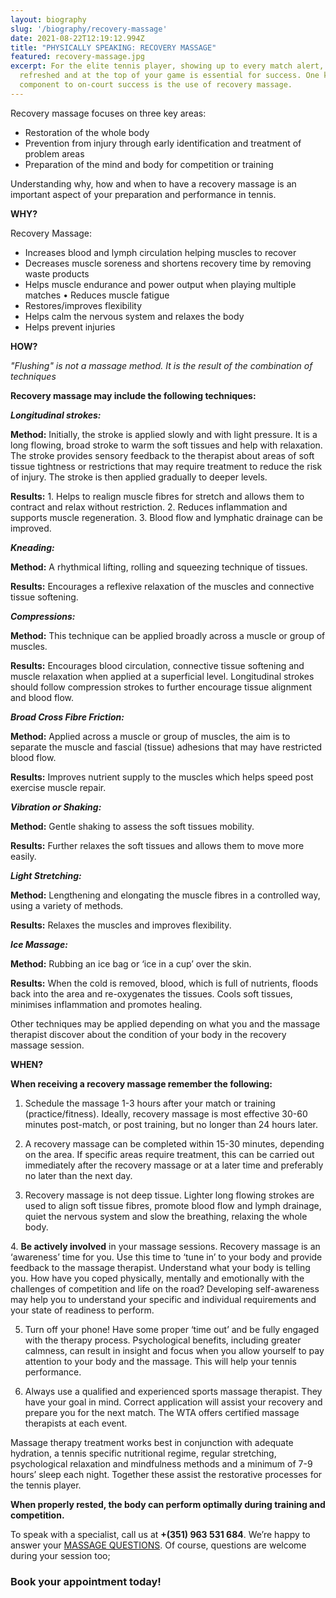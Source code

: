 ```yaml
---
layout: biography
slug: '/biography/recovery-massage'
date: 2021-08-22T12:19:12.994Z
title: "PHYSICALLY SPEAKING: RECOVERY MASSAGE"
featured: recovery-massage.jpg
excerpt: For the elite tennis player, showing up to every match alert,
  refreshed and at the top of your game is essential for success. One key
  component to on-court success is the use of recovery massage.
---
```

Recovery massage focuses on three key areas: 

* Restoration of the whole body
* Prevention from injury through early identification and treatment of problem areas
* Preparation of the mind and body for competition or training

Understanding why, how and when to have a recovery massage is an important aspect of your preparation and performance in tennis.

**WHY?**

Recovery Massage:

* Increases blood and lymph circulation helping muscles to recover
* Decreases muscle soreness and shortens recovery time by removing waste products
* Helps muscle endurance and power output when playing multiple matches • Reduces muscle fatigue
* Restores/improves flexibility
* Helps calm the nervous system and relaxes the body
* Helps prevent injuries

**HOW?**

*"Flushing" is not a massage method. It is the result of the combination of techniques*

**Recovery massage may include the following techniques:**

***Longitudinal strokes:***

**Method:** Initially, the stroke is applied slowly and with light pressure. It is a long flowing, broad stroke to warm the soft tissues and help with relaxation. The stroke provides sensory feedback to the therapist about areas of soft tissue tightness or restrictions that may require treatment to reduce the risk of injury. The stroke is then applied gradually to deeper levels.

**Results:** 1. Helps to realign muscle fibres for stretch and allows them to contract and relax without restriction. 2. Reduces inflammation and supports muscle regeneration. 3. Blood flow and lymphatic drainage can be improved.

***Kneading:***

**Method:** A rhythmical lifting, rolling and squeezing technique of tissues.

**Results:** Encourages a reflexive relaxation of the muscles and connective tissue softening.

***Compressions:***

**Method:** This technique can be applied broadly across a muscle or group of muscles.

**Results:** Encourages blood circulation, connective tissue softening and muscle relaxation when applied at a superficial level. Longitudinal strokes should follow compression strokes to further encourage tissue alignment and blood flow.

***Broad Cross Fibre Friction:***

**Method:** Applied across a muscle or group of muscles, the aim is to separate the muscle and fascial (tissue) adhesions that may have restricted blood flow.

**Results:** Improves nutrient supply to the muscles which helps speed post exercise muscle repair.

***Vibration or Shaking:***

**Method:** Gentle shaking to assess the soft tissues mobility.

**Results:** Further relaxes the soft tissues and allows them to move more easily.

***Light Stretching:***

**Method:** Lengthening and elongating the muscle fibres in a controlled way, using a variety of methods.

**Results:** Relaxes the muscles and improves flexibility.

***Ice Massage:***

**Method:** Rubbing an ice bag or ‘ice in a cup’ over the skin.

**Results:** When the cold is removed, blood, which is full of nutrients, floods back into the area and re-oxygenates the tissues. Cools soft tissues, minimises inflammation and promotes healing.

Other techniques may be applied depending on what you and the massage therapist discover about the condition of your body in the recovery massage session.

**WHEN?**

**When receiving a recovery massage remember the following:**

1. Schedule the massage 1-3 hours after your match or training (practice/fitness). Ideally, recovery massage is most effective 30-60 minutes post-match, or post training, but no longer than 24 hours later.

2. A recovery massage can be completed within 15-30 minutes, depending on the area. If specific areas require treatment, this can be carried out immediately after the recovery massage or at a later time and preferably no later than the next day.

3. Recovery massage is not deep tissue. Lighter long flowing strokes are used to align soft tissue fibres, promote blood flow and lymph drainage, quiet the nervous system and slow the breathing, relaxing the whole body.

4. **Be actively involved** in your massage sessions. Recovery massage is an ‘awareness’ time for you. Use this time to ‘tune in’ to your body and provide feedback to the massage therapist. Understand what your body is telling you. How have you coped physically, mentally and emotionally with the challenges of competition and life on the road? Developing self-awareness may help you to understand your specific and individual requirements and your state of readiness to perform.

5. Turn off your phone! Have some proper ‘time out’ and be fully engaged with the therapy process. Psychological benefits, including greater calmness, can result in insight and focus when you allow yourself to pay attention to your body and the massage. This will help your tennis performance.

6. Always use a qualified and experienced sports massage therapist. They have your goal in mind. Correct application will assist your recovery and prepare you for the next match. The WTA offers certified massage therapists at each event.

Massage therapy treatment works best in conjunction with adequate hydration, a tennis specific nutritional regime, regular stretching, psychological relaxation and mindfulness methods and a minimum of 7-9 hours’ sleep each night. Together these assist the restorative processes for the tennis player.

**When properly rested, the body can perform optimally during training and competition.**



To speak with a specialist, call us at **+(351) 963 531 684**. We’re happy to answer your [MASSAGE QUESTIONS](https://www.algarvehomemassageandbeauty.com/prices-massage). Of course, questions are welcome during your session too;

### Book your appointment today!